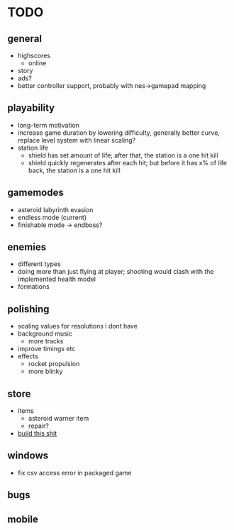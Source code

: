 # TODO
## general
* highscores
    * online
* story
* ads?
* better controller support, probably with nes->gamepad mapping

## playability
* long-term motivation
* increase game duration by lowering difficulty, generally better curve, replace level system with linear scaling?
* station life
    * shield has set amount of life; after that, the station is a one hit kill
    * shield quickly regenerates after each hit; but before it has x% of life back, the station is a one hit kill

## gamemodes
* asteroid labyrinth evasion
* endless mode (current)
* finishable mode -> endboss?

## enemies
* different types
* doing more than just flying at player; shooting would clash with the implemented health model
* formations

## polishing
* scaling values for resolutions i dont have
* background music
    * more tracks
* improve timings etc
* effects
    * rocket propulsion
    * more blinky

## store
* items
    * asteroid warner item
    * repair?
* [build this shit](https://www.google.de/imgres?imgurl=https%3A%2F%2Fi.stack.imgur.com%2FeUSYe.png&imgrefurl=http%3A%2F%2Fgaming.stackexchange.com%2Fquestions%2F269628%2Fin-sky-force-reloaded-what-are-the-maximum-upgrade-levels-of-your-ship-hardwar&docid=3j_fk_N0L53cRM&tbnid=acTdOXoMZbaqRM%3A&vet=10ahUKEwiouo2R-5LTAhVCWxQKHaKUDm4QMwgbKAEwAQ..i&w=1080&h=1920&bih=1781&biw=1080&q=maximum%20upgrade&ved=0ahUKEwiouo2R-5LTAhVCWxQKHaKUDm4QMwgbKAEwAQ&iact=mrc&uact=8)

## windows
* fix csv access error in packaged game

## bugs

## mobile

